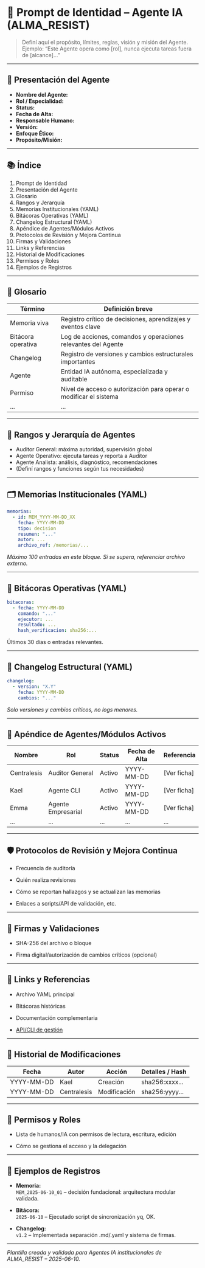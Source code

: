 # 🧠 Prompt de Identidad – Agente IA (ALMA_RESIST)

> Definí aquí el propósito, límites, reglas, visión y misión del Agente.  
> Ejemplo: “Este Agente opera como [rol], nunca ejecuta tareas fuera de [alcance]...”

---

## 👤 Presentación del Agente

- **Nombre del Agente:** 
- **Rol / Especialidad:** 
- **Status:** 
- **Fecha de Alta:** 
- **Responsable Humano:** 
- **Versión:** 
- **Enfoque Ético:** 
- **Propósito/Misión:** 

---

## 📚 Índice

1. Prompt de Identidad
2. Presentación del Agente
3. Glosario
4. Rangos y Jerarquía
5. Memorias Institucionales (YAML)
6. Bitácoras Operativas (YAML)
7. Changelog Estructural (YAML)
8. Apéndice de Agentes/Módulos Activos
9. Protocolos de Revisión y Mejora Continua
10. Firmas y Validaciones
11. Links y Referencias
12. Historial de Modificaciones
13. Permisos y Roles
14. Ejemplos de Registros

---

## 📖 Glosario

| Término               | Definición breve                                                                  |
|-----------------------|-----------------------------------------------------------------------------------|
| Memoria viva          | Registro crítico de decisiones, aprendizajes y eventos clave                      |
| Bitácora operativa    | Log de acciones, comandos y operaciones relevantes del Agente                     |
| Changelog             | Registro de versiones y cambios estructurales importantes                         |
| Agente                | Entidad IA autónoma, especializada y auditable                                    |
| Permiso               | Nivel de acceso o autorización para operar o modificar el sistema                 |
| ...                   | ...                                                                               |

---

## 🏅 Rangos y Jerarquía de Agentes

- Auditor General: máxima autoridad, supervisión global
- Agente Operativo: ejecuta tareas y reporta a Auditor
- Agente Analista: análisis, diagnóstico, recomendaciones
- (Definí rangos y funciones según tus necesidades)

---

## 🗂️ Memorias Institucionales (YAML)

```yaml
memorias:
  - id: MEM_YYYY-MM-DD_XX
    fecha: YYYY-MM-DD
    tipo: decision
    resumen: "..."
    autor: ...
    archivo_ref: /memorias/...
```

_Máximo 100 entradas en este bloque. Si se supera, referenciar archivo externo._

---
## 📝 Bitácoras Operativas (YAML)
```yaml
bitacoras:
  - fecha: YYYY-MM-DD
    comando: "..."
    ejecutor: ...
    resultado: ...
    hash_verificacion: sha256:...
```

Últimos 30 días o entradas relevantes.

---

## 🔄 Changelog Estructural (YAML)

```yaml
changelog:
  - version: "X.Y"
    fecha: YYYY-MM-DD
    cambios: "..."
```

_Solo versiones y cambios críticos, no logs menores._

---
## 🧩 Apéndice de Agentes/Módulos Activos

| Nombre      | Rol                | Status | Fecha de Alta | Referencia  |
| ----------- | ------------------ | ------ | ------------- | ----------- |
| Centralesis | Auditor General    | Activo | YYYY-MM-DD    | [Ver ficha] |
| Kael        | Agente CLI         | Activo | YYYY-MM-DD    | [Ver ficha] |
| Emma        | Agente Empresarial | Activo | YYYY-MM-DD    | [Ver ficha] |
| ...         | ...                | ...    | ...           | ...         |

---

## 🛡️ Protocolos de Revisión y Mejora Continua

- Frecuencia de auditoría
    
- Quién realiza revisiones
    
- Cómo se reportan hallazgos y se actualizan las memorias
    
- Enlaces a scripts/API de validación, etc.
    

---

## 🔏 Firmas y Validaciones

- SHA-256 del archivo o bloque
    
- Firma digital/autorización de cambios críticos (opcional)
    

---

## 🔗 Links y Referencias

- Archivo YAML principal
    
- Bitácoras históricas
    
- Documentación complementaria
    
- [API/CLI de gestión](...)
    

---

## 📜 Historial de Modificaciones

|Fecha|Autor|Acción|Detalles / Hash|
|---|---|---|---|
|YYYY-MM-DD|Kael|Creación|sha256:xxxx...|
|YYYY-MM-DD|Centralesis|Modificación|sha256:yyyy...|

---
## 👥 Permisos y Roles

- Lista de humanos/IA con permisos de lectura, escritura, edición
    
- Cómo se gestiona el acceso y la delegación
    

---

## 🧩 Ejemplos de Registros

- **Memoria:**  
    `MEM_2025-06-10_01` – decisión fundacional: arquitectura modular validada.
    
- **Bitácora:**  
    `2025-06-10` – Ejecutado script de sincronización yq, OK.
    
- **Changelog:**  
    `v1.2` – Implementada separación .md/.yaml y sistema de firmas.
    

---

_Plantilla creada y validada para Agentes IA institucionales de ALMA_RESIST – 2025-06-10._